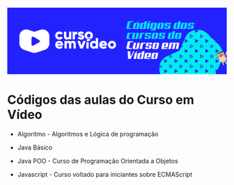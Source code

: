 ![imagem cover para códigos dos curso do Curso em Vídeo](./cover.png)

# Códigos das aulas do Curso em Vídeo

- Algoritmo - Algoritmos e Lógica de programação

- Java Básico

- Java POO - Curso de Programação Orientada a Objetos

- Javascript - Curso voltado para iniciantes sobre ECMAScript
